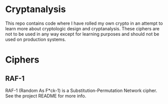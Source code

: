 # Cryptanalysis
This repo contains code where I have rolled my own crypto in an attempt to learn more about cryptologic design and cryptanalysis. These ciphers are not to be used in any way except for learning purposes and should not be used on production systems.

# Ciphers
## RAF-1
RAF-1 (Random As F\*ck-1) is a Substitution-Permutation Network cipher. See the project README for more info.
